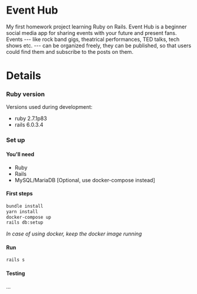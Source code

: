 # Event Hub

My first homework project learning Ruby on Rails. Event Hub is a beginner social media app for sharing events with your future and present fans. Events --- like rock band gigs, theatrical performances, TED talks, tech shows etc. --- can be organized freely, they can be published, so that users could find them and subscribe to the posts on them.

# Details

### Ruby version

Versions used during development:
* ruby 2.7.1p83
* rails 6.0.3.4

### Set up

#### You'll need

* Ruby
* Rails
* MySQL/MariaDB [Optional, use docker-compose instead]

#### First steps

```bash
bundle install
yarn install
docker-compose up
rails db:setup
```
*In case of using docker, keep the docker image running*

#### Run

```bash
rails s
```

#### Testing
...
